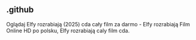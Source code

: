 ## .github

Oglądaj Elfy rozrabiają (2025) cda cały film za darmo - Elfy rozrabiają Film Online HD po polsku, Elfy rozrabiają caly film cda. 
